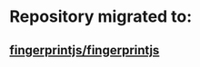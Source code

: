 # Repository migrated to:

## [fingerprintjs/fingerprintjs](https://github.com/fingerprintjs/fingerprintjs)
